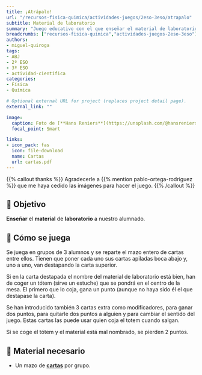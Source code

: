 ```yaml
---
title: ¡Atrápalo!
url: "/recursos-fisica-quimica/actividades-juegos/2eso-3eso/atrapalo"
subtitle: Material de laboratorio
summary: "Juego educativo con el que enseñar el material de laboratorio a nuestro alumnado."
breadcrumbs: ["recursos-fisica-quimica","actividades-juegos-2eso-3eso"]
authors:
- miguel-quiroga
tags:
- ABJ
- 2º ESO
- 3º ESO
- actividad-científica
categories:
- Física
- Química

# Optional external URL for project (replaces project detail page).
external_link: ""

image:
  caption: Foto de [**Hans Reniers**](https://unsplash.com/@hansreniers) en [Unsplash](https://unsplash.com)
  focal_point: Smart

links:
- icon_pack: fas
  icon: file-download
  name: Cartas
  url: cartas.pdf
---
```


{{% callout thanks %}}
Agradecerle a {{% mention pablo-ortega-rodriguez %}} que me haya cedido las imágenes para hacer el juego.
{{% /callout %}}

## 🎯 Objetivo

**Enseñar** el **material** de **laboratorio** a nuestro alumnado.

## 🎲 Cómo se juega

Se juega en grupos de 3 alumnos y se reparte el mazo entero de cartas entre ellos. Tienen que poner cada uno sus cartas apiladas boca abajo y, uno a uno, van destapando la carta superior.

Si en la carta destapada el nombre del material de laboratorio está bien, han de coger un tótem (sirve un estuche) que se pondrá en el centro de la mesa. El primero que lo coja, gana un punto (aunque no haya sido él el que destapase la carta).

Se han introducido también 3 cartas extra como modificadores, para ganar dos puntos, para quitarle dos puntos a alguien y para cambiar el sentido del juego. Estas cartas las puede usar quien coja el totem cuando salgan.

Si se coge el tótem y el material está mal nombrado, se pierden 2 puntos.

## 💼 Material necesario

- Un mazo de [**cartas**](cartas.pdf) por grupo.